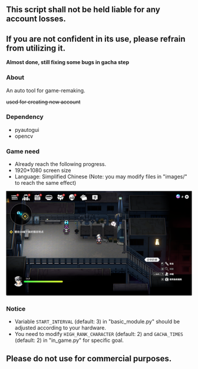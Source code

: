 ## **This script shall not be held liable for any account losses.** 
## **If you are not confident in its use, please refrain from utilizing it.**

**Almost done, still fixing some bugs in gacha step**

### About

An auto tool for game-remaking.

~~used for creating new account~~

### Dependency

* pyautogui
* opencv

### Game need

* Already reach the following progress.
* 1920*1080 screen size
* Language: Simplified Chinese (Note: you may modify files in "images/" to reach the same effect)

![progress](images/in-game/init.png)

### Notice

* Variable `START_INTERVAL` (default: 3) in "basic_module.py" should be adjusted according to your hardware.
* You need to modify `HIGH_RANK_CHARACTER` (default: 2) and `GACHA_TIMES` (default: 2) in "in_game.py" for specific goal.

## **Please do not use for commercial purposes.**
